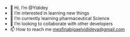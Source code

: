 - 👋 Hi, I’m @Yididey
- 👀 I’m interested in learning new things 
- 🌱 I’m currently learning pharmaceutical Science 
- 💞️ I’m looking to collaborate with other developers 
- 📫 How to reach me mesfinabigaelyidideya@gmail.com

<!---fun fact:I love to create new things.
Yididey/Yididey is a ✨ special ✨ repository because its `README.md` (this file) appears on your GitHub profile.
You can click the Preview link to take a look at your changes.
--->
